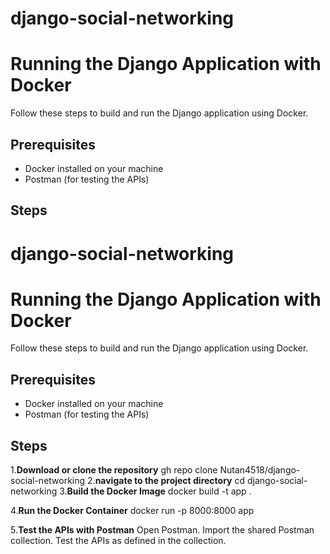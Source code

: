 # django-social-networking

# Running the Django Application with Docker

Follow these steps to build and run the Django application using Docker.

## Prerequisites

- Docker installed on your machine
- Postman (for testing the APIs)

## Steps

# django-social-networking

# Running the Django Application with Docker

Follow these steps to build and run the Django application using Docker.

## Prerequisites

- Docker installed on your machine
- Postman (for testing the APIs)

## Steps

1.**Download or clone the repository**
      gh repo clone Nutan4518/django-social-networking
2.**navigate to the project directory**
      cd django-social-networking
3.**Build the Docker Image**
      docker build -t app .
      
4.**Run the Docker Container**
      docker run -p 8000:8000 app
   
5.**Test the APIs with Postman**
      Open Postman.
      Import the shared Postman collection.
      Test the APIs as defined in the collection.

 
   
